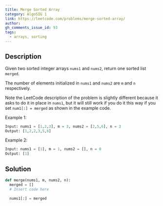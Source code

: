 ```yaml
---
title: Merge Sorted Array
category: AlgoSIG 1
link: https://leetcode.com/problems/merge-sorted-array/
author:
gh_comments_issue_id: 93
tags:
  - arrays, sorting
---
```


## Description

Given two sorted integer arrays `nums1` and `nums2`, return one sorted list `merged`.

The number of elements initialized in `nums1` and `nums2` are `m` and `n` respectively.

Note the LeetCode description of the problem is slightly different because it asks to do it in place in `nums1`, but it will still work if you do it this way if you set `num1[:] = merged` as shown in the example code.

Example 1:
```python
Input: nums1 = [1,2,3], m = 3, nums2 = [2,5,6], n = 3
Output: [1,2,2,3,5,6]
```

Example 2:
```python
Input: nums1 = [1], m = 1, nums2 = [], n = 0
Output: [1]
```


## Solution

```python
def merge(nums1, m, nums2, n):
  merged = []
  # Insert code here
  
  nums1[:] = merged

  ```
